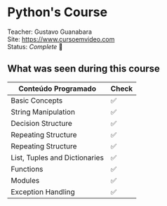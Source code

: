 # Python's Course

Teacher: Gustavo Guanabara  
Site: <https://www.cursoemvideo.com>  
Status: <em>Complete</em> 🎉

## What was seen during this course
  Conteúdo Programado                 |   Check   |
--------------------------------------|-----------|
Basic Concepts                        |     ✅    |
String Manipulation                   |     ✅    |
Decision Structure                    |     ✅    |
Repeating Structure                   |     ✅    |
Repeating Structure                   |     ✅    |
List, Tuples and Dictionaries         |     ✅    |
Functions                             |     ✅    |
Modules                               |     ✅    |
Exception Handling                    |     ✅    |
